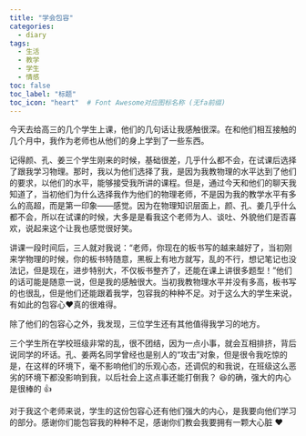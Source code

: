 ```yaml
---
title: "学会包容"
categories:
  - diary
tags:
  - 生活
  - 教学
  - 学生
  - 情感
toc: false
toc_label: "标题"
toc_icon: "heart"  # Font Awesome对应图标名称 (无fa前缀)	
---
```

今天去给高三的几个学生上课，他们的几句话让我感触很深。在和他们相互接触的几个月中，我作为老师也从他们的身上学到了一些东西。


记得颜、孔、姜三个学生刚来的时候，基础很差，几乎什么都不会，在试课后选择了跟我学习物理。那时，我以为他们选择了我，是因为我教物理的水平达到了他们的要求，以他们的水平，能够接受我所讲的课程。但是，通过今天和他们的聊天我知道了，当初他们为什么选择我作为他们的物理老师，不是因为我的教学水平有多么的高超，而是第一印象——感觉。因为在物理知识层面上，颜、孔、姜几乎什么都不会，所以在试课的时候，大多是是看我这个老师为人、谈吐、外貌他们是否喜欢，说起来这个让我也感觉很好笑。


讲课一段时间后，三人就对我说：“老师，你现在的板书写的越来越好了，当初刚来学物理的时候，你的板书特随意，黑板上有地方就写，乱的不行，想记笔记也没法记，但是现在，进步特别大，不仅板书整齐了，还能在课上讲很多题型！”他们的话可能是随意一说，但是我的感触很大。当初我教物理水平并没有多高，板书写的也很乱，但是他们还能跟着我学，包容我的种种不足。对于这么大的学生来说，有如此的包容心:heart:真的很难得。


除了他们的包容心之外，我发现，三位学生还有其他值得我学习的地方。


三个学生所在学校班级非常的乱，很不团结，因为一点小事，就会互相排挤，背后说同学的坏话。孔、姜两名同学曾经也是别人的“攻击”对象，但是很令我吃惊的是，在这样的环境下，毫不影响他们的乐观心态，还调侃的和我说，在班级这么恶劣的环境下都没影响到我，以后社会上这点事还能打倒我？ :laughing:的确，强大的内心是很棒的 :thumbsup:


对于我这个老师来说，学生的这份包容心还有他们强大的内心，是我要向他们学习的部分。感谢你们能包容我的种种不足，感谢你们教会我要拥有一颗大心脏 :heart: